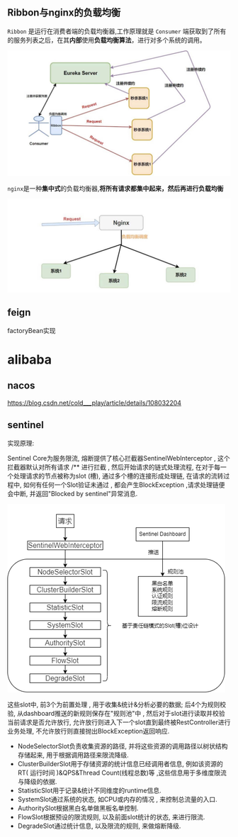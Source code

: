 ## Ribbon与nginx的负载均衡

`Ribbon` 是运行在消费者端的负载均衡器,工作原理就是 `Consumer` 端获取到了所有的服务列表之后，在其**内部**使用**负载均衡算法**，进行对多个系统的调用。

![img](picture/nginx-vs-ribbon2.jpg)

`nginx`是一种**集中式**的负载均衡器,**将所有请求都集中起来，然后再进行负载均衡**

![img](picture/nginx-vs-ribbon1.jpg)

## feign

factoryBean实现

# alibaba

## nacos

https://blog.csdn.net/cold___play/article/details/108032204

## sentinel

实现原理:

Sentinel Core为服务限流, 熔断提供了核心拦截器SentinelWebInterceptor , 这个拦截器默认对所有请求 /** 进行拦截 , 然后开始请求的链式处理流程, 在对于每一个处理请求的节点被称为slot (槽), 通过多个槽的连接形成处理链, 在请求的流转过程中, 如何有任何一个Slot验证未通过 , 都会产生BlockException ,请求处理链便会中断, 并返回"Blocked by sentinel"异常消息.

![](picture/sentinel流程.png)

这些slot中, 前3个为前置处理 , 用于收集&统计&分析必要的数据; 后4个为规则校验, 从dashboard推送的新规则保存在"规则池"中 , 然后对于slot进行读取并校验当前请求是否允许放行, 允许放行则进入下一个slot直到最终被RestController进行业务处理, 不允许放行则直接抛出BlockException返回响应.

- NodeSelectorSlot负责收集资源的路径, 并将这些资源的调用路径以树状结构存储起来, 用于根据调用路径来限流降级.
- ClusterBuilderSlot用于存储资源的统计信息已经调用者信息, 例如该资源的RT( 运行时间 )&QPS&Thread Count(线程总数)等 ,这些信息用于多维度限流与降级的依据.
- StatisticSlot用于记录&统计不同维度的runtime信息.
- SystemSlot通过系统的状态, 如CPU或内存的情况 , 来控制总流量的入口.
- AuthoritySlot根据黑白名单做黑板名单控制.
- FlowSlot根据预设的限流规则, 以及前面slot统计的状态, 来进行限流.
- DegradeSlot通过统计信息, 以及限流的规则, 来做熔断降级.